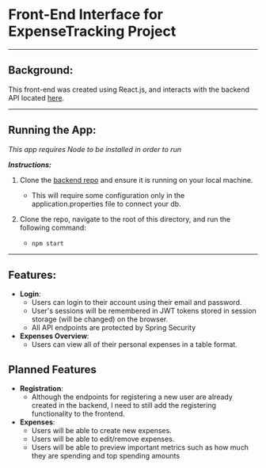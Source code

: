 # **Front-End** Interface for ExpenseTracking Project

---
## Background:

This front-end was created using React.js, and interacts with the backend API located [here](https://github.com/EvanWithaW/expensetracking-backend).

---

## Running the App:

*This app requires Node to be installed in order to run*

***Instructions:***

1. Clone the [backend repo](https://github.com/EvanWithaW/expensetracking-backend) and ensure it is running on your local machine.
   - This will require some configuration only in the application.properties file to connect your db.
  


2. Clone the repo, navigate to the root of this directory, and run the following command:

   - ```npm start```


--- 

## Features:

- **Login**:
    - Users can login to their account using their email and password.
    - User's sessions will be remembered in JWT tokens stored in session storage (will be changed) on the browser.
    - All API endpoints are protected by Spring Security
- **Expenses Overview**:
  - Users can view all of their personal expenses in a table format.


## Planned Features

- **Registration**:
  - Although the endpoints for registering a new user are already created in the backend, I need to still add the registering functionality to the frontend.
- **Expenses**:
  - Users will be able to create new expenses.
  - Users will be able to edit/remove expenses.
  - Users will be able to preview important metrics such as how much they are spending and top spending amounts

    